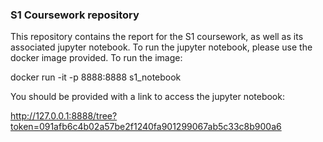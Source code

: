 ### **S1 Coursework repository**

This repository contains the report for the S1 coursework, as well as its associated jupyter notebook. To run the jupyter notebook, please use the docker image provided. To run the image: 

docker run -it -p 8888:8888 s1_notebook

You should be provided with a link to access the jupyter notebook: 

http://127.0.0.1:8888/tree?token=091afb6c4b02a57be2f1240fa901299067ab5c33c8b900a6
